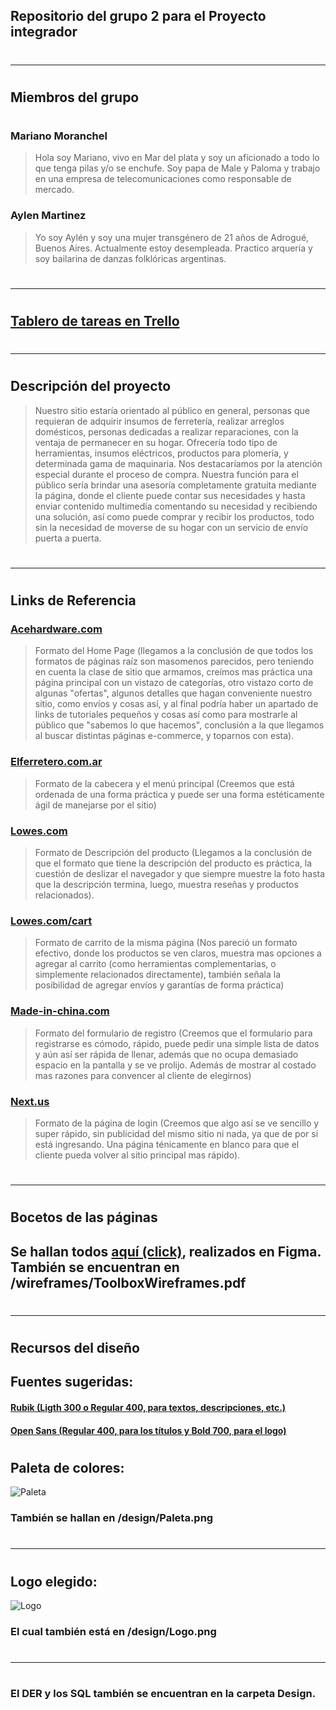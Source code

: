 ## Repositorio del grupo 2 para el Proyecto integrador

  #
  #
***  
  #
  #
## Miembros del grupo
#

### Mariano Moranchel
> Hola soy Mariano, vivo en Mar del plata y soy un aficionado a todo lo que tenga pilas y/o se enchufe. Soy papa de Male y Paloma y trabajo en una empresa de telecomunicaciones como responsable de mercado.

### Aylen Martinez
> Yo soy Aylén y soy una mujer transgénero de 21 años de Adrogué, Buenos Aires. Actualmente estoy desempleada. Practico arquería y soy bailarina de danzas folklóricas argentinas.
#
#
***
#
#
## [Tablero de tareas en Trello]
#
#
***
#
#
## Descripción del proyecto
> Nuestro sitio estaría orientado al público en general, personas que requieran de adquirir insumos de ferretería, realizar arreglos domésticos, personas dedicadas a realizar reparaciones, con la ventaja de permanecer en su hogar. Ofrecería todo tipo de herramientas, insumos eléctricos, productos para plomería, y determinada gama de maquinaria. Nos destacaríamos por la atención especial durante el proceso de compra. Nuestra función para el público sería brindar una asesoría completamente gratuita mediante la página, donde el cliente puede contar sus necesidades y hasta enviar contenido multimedia comentando su necesidad y recibiendo una solución, así como puede comprar y recibir los productos, todo sin la necesidad de moverse de su hogar con un servicio de envío puerta a puerta.

#
#
***
#
#


## Links de Referencia
###  [Acehardware.com]
> Formato del Home Page (llegamos a la conclusión de que todos los formatos de páginas raíz son masomenos parecidos, pero teniendo en cuenta la clase de sitio que armamos, creímos mas práctica una página principal con un vistazo de categorías, otro vistazo corto de algunas "ofertas", algunos detalles que hagan conveniente nuestro sitio, como envíos y cosas así, y al final podría haber un apartado de links de tutoriales pequeños y cosas así como para mostrarle al público que "sabemos lo que hacemos", conclusión a la que llegamos al buscar distintas páginas e-commerce, y toparnos con esta).

### [Elferretero.com.ar]
> Formato de la cabecera y el menú principal (Creemos que está ordenada de una forma práctica y puede ser una forma estéticamente ágil de manejarse por el sitio)

### [Lowes.com]
> Formato de Descripción del producto (Llegamos a la conclusión de que el formato que tiene la descripción del producto es práctica, la cuestión de deslizar el navegador y que siempre muestre la foto hasta que la descripción termina, luego, muestra reseñas y productos relacionados).
### [Lowes.com/cart]
> Formato de carrito de la misma página (Nos pareció un formato efectivo, donde los productos se ven claros, muestra mas opciones a agregar al carrito (como herramientas complementarias, o simplemente relacionados directamente), también señala la posibilidad de agregar envíos y garantías de forma práctica)

### [Made-in-china.com]
> Formato del formulario de registro (Creemos que el formulario para registrarse es cómodo, rápido, puede pedir una simple lista de datos y aún así ser rápida de llenar, además que no ocupa demasiado espacio en la pantalla y se ve prolijo. Además de mostrar al costado mas razones para convencer al cliente de elegirnos)

### [Next.us]
> Formato de la página de login (Creemos que algo así se ve sencillo y super rápido, sin publicidad del mismo sitio ni nada, ya que de por si está ingresando. Una página ténicamente en blanco para que el cliente pueda volver al sitio principal mas rápido).

#
#
***
#
#
## Bocetos de las páginas
## Se hallan todos [aquí (click)], realizados en Figma. También se encuentran en /wireframes/ToolboxWireframes.pdf
#
#
***
#
#
## Recursos del diseño
## Fuentes sugeridas:
#### [Rubik (Ligth 300 o Regular 400, para textos, descripciones, etc.)]
#### [Open Sans (Regular 400, para los títulos y Bold 700, para el logo)]
#
#
## Paleta de colores:
![Paleta](https://imgur.com/KTWQ6RR)
### También se hallan en /design/Paleta.png
#
#
***
#
#
## Logo elegido:
![Logo](https://imgur.com/amft72E)
### El cual también está en /design/Logo.png
#
#
***
#
#
### El DER y los SQL también se encuentran en la carpeta Design.
#
#

[Tablero de tareas en Trello]: https://trello.com/toolboxpi
[aquí (click)]: https://www.figma.com/file/PTwFi5GzMJNi2bQSKVBUsN/Boceto-Toolbox?node-id=0%3A1;
[Rubik (Ligth 300 o Regular 400, para textos, descripciones, etc.)]: https://fonts.google.com/specimen/Rubik
[Cabin (Regular 400, para títulos)]: https://fonts.google.com/specimen/Cabin
[Open Sans (Regular 400, para los títulos y Bold 700, para el logo)]: https://fonts.google.com/specimen/Open+Sans
[Acehardware.com]: https://www.acehardware.com/
[Elferretero.com.ar]: https://www.elferretero.com.ar/
[Lowes.com]: https://www.lowes.com/pd/Whirlpool-3-5-cu-ft-High-Efficiency-Top-Load-Washer-White-While-Supplies-Last/1000064061
[Lowes.com/cart]: https://www.lowes.com/cart
[Made-in-china.com]: https://login.made-in-china.com/join/
[Next.us]: https://account.next.us/en/Login